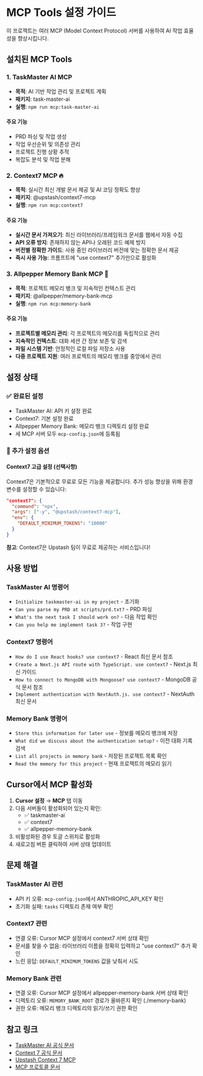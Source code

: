 # MCP Tools 설정 가이드

이 프로젝트는 여러 MCP (Model Context Protocol) 서버를 사용하여 AI 작업 효율성을 향상시킵니다.

## 설치된 MCP Tools

### 1. TaskMaster AI MCP

- **목적**: AI 기반 작업 관리 및 프로젝트 계획
- **패키지**: task-master-ai
- **실행**: `npm run mcp:task-master-ai`

#### 주요 기능

- PRD 파싱 및 작업 생성
- 작업 우선순위 및 의존성 관리
- 프로젝트 진행 상황 추적
- 복잡도 분석 및 작업 분해

### 2. Context7 MCP 🔥

- **목적**: 실시간 최신 개발 문서 제공 및 AI 코딩 정확도 향상
- **패키지**: @upstash/context7-mcp
- **실행**: `npm run mcp:context7`

#### 주요 기능

- **실시간 문서 가져오기**: 최신 라이브러리/프레임워크 문서를 웹에서 자동 수집
- **API 오류 방지**: 존재하지 않는 API나 오래된 코드 예제 방지
- **버전별 정확한 가이드**: 사용 중인 라이브러리 버전에 맞는 정확한 문서 제공
- **즉시 사용 가능**: 프롬프트에 "use context7" 추가만으로 활성화

### 3. Allpepper Memory Bank MCP 💾

- **목적**: 프로젝트 메모리 뱅크 및 지속적인 컨텍스트 관리
- **패키지**: @allpepper/memory-bank-mcp
- **실행**: `npm run mcp:memory-bank`

#### 주요 기능

- **프로젝트별 메모리 관리**: 각 프로젝트의 메모리를 독립적으로 관리
- **지속적인 컨텍스트**: 대화 세션 간 정보 보존 및 검색
- **파일 시스템 기반**: 안정적인 로컬 파일 저장소 사용
- **다중 프로젝트 지원**: 여러 프로젝트의 메모리 뱅크를 중앙에서 관리

## 설정 상태

### ✅ 완료된 설정

- TaskMaster AI: API 키 설정 완료
- Context7: 기본 설정 완료
- Allpepper Memory Bank: 메모리 뱅크 디렉토리 설정 완료
- 세 MCP 서버 모두 `mcp-config.json`에 등록됨

### 🔧 추가 설정 옵션

#### Context7 고급 설정 (선택사항)

Context7은 기본적으로 무료로 모든 기능을 제공합니다. 추가 성능 향상을 위해 환경 변수를 설정할 수 있습니다:

```json
"context7": {
  "command": "npx",
  "args": ["-y", "@upstash/context7-mcp"],
  "env": {
    "DEFAULT_MINIMUM_TOKENS": "10000"
  }
}
```

**참고**: Context7은 Upstash 팀이 무료로 제공하는 서비스입니다!

## 사용 방법

### TaskMaster AI 명령어

- `Initialize taskmaster-ai in my project` - 초기화
- `Can you parse my PRD at scripts/prd.txt?` - PRD 파싱
- `What's the next task I should work on?` - 다음 작업 확인
- `Can you help me implement task 3?` - 작업 구현

### Context7 명령어

- `How do I use React hooks? use context7` - React 최신 문서 참조
- `Create a Next.js API route with TypeScript. use context7` - Next.js 최신 가이드
- `How to connect to MongoDB with Mongoose? use context7` - MongoDB 공식 문서 참조
- `Implement authentication with NextAuth.js. use context7` - NextAuth 최신 문서

### Memory Bank 명령어

- `Store this information for later use` - 정보를 메모리 뱅크에 저장
- `What did we discuss about the authentication setup?` - 이전 대화 기록 검색
- `List all projects in memory bank` - 저장된 프로젝트 목록 확인
- `Read the memory for this project` - 현재 프로젝트의 메모리 읽기

## Cursor에서 MCP 활성화

1. **Cursor 설정** → **MCP** 탭 이동
2. 다음 서버들이 활성화되어 있는지 확인:
   - ✅ taskmaster-ai
   - ✅ context7
   - ✅ allpepper-memory-bank
3. 비활성화된 경우 토글 스위치로 활성화
4. 새로고침 버튼 클릭하여 서버 상태 업데이트

## 문제 해결

### TaskMaster AI 관련

- API 키 오류: `mcp-config.json`에서 ANTHROPIC_API_KEY 확인
- 초기화 실패: `tasks` 디렉토리 존재 여부 확인

### Context7 관련

- 연결 오류: Cursor MCP 설정에서 context7 서버 상태 확인
- 문서를 찾을 수 없음: 라이브러리 이름을 정확히 입력하고 "use context7" 추가 확인
- 느린 응답: `DEFAULT_MINIMUM_TOKENS` 값을 낮춰서 시도

### Memory Bank 관련

- 연결 오류: Cursor MCP 설정에서 allpepper-memory-bank 서버 상태 확인
- 디렉토리 오류: `MEMORY_BANK_ROOT` 경로가 올바른지 확인 (./memory-bank)
- 권한 오류: 메모리 뱅크 디렉토리의 읽기/쓰기 권한 확인

## 참고 링크

- [TaskMaster AI 공식 문서](https://github.com/eyaltoledano/claude-task-master)
- [Context 7 공식 문서](https://context7.ai/)
- [Upstash Context 7 MCP](https://www.npmjs.com/package/@upstash/context7-mcp)
- [MCP 프로토콜 문서](https://modelcontextprotocol.io/)
